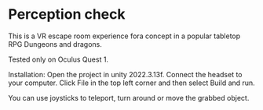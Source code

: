 # Perception check
This is a VR escape room experience fora concept in a popular tabletop RPG Dungeons and dragons.

Tested only on Oculus Quest 1.

Installation:
Open the project in unity 2022.3.13f. Connect the headset to your computer. Click File in the top left corner and then select Build and run.

You can use joysticks to teleport, turn around or move the grabbed object.
